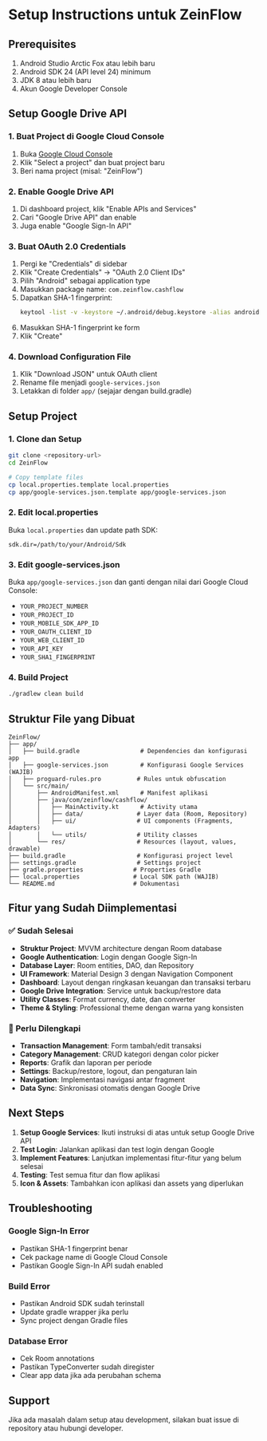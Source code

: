 # Setup Instructions untuk ZeinFlow

## Prerequisites
1. Android Studio Arctic Fox atau lebih baru
2. Android SDK 24 (API level 24) minimum
3. JDK 8 atau lebih baru
4. Akun Google Developer Console

## Setup Google Drive API

### 1. Buat Project di Google Cloud Console
1. Buka [Google Cloud Console](https://console.cloud.google.com/)
2. Klik "Select a project" dan buat project baru
3. Beri nama project (misal: "ZeinFlow")

### 2. Enable Google Drive API
1. Di dashboard project, klik "Enable APIs and Services"
2. Cari "Google Drive API" dan enable
3. Juga enable "Google Sign-In API"

### 3. Buat OAuth 2.0 Credentials
1. Pergi ke "Credentials" di sidebar
2. Klik "Create Credentials" → "OAuth 2.0 Client IDs"
3. Pilih "Android" sebagai application type
4. Masukkan package name: `com.zeinflow.cashflow`
5. Dapatkan SHA-1 fingerprint:
   ```bash
   keytool -list -v -keystore ~/.android/debug.keystore -alias androiddebugkey -storepass android -keypass android
   ```
6. Masukkan SHA-1 fingerprint ke form
7. Klik "Create"

### 4. Download Configuration File
1. Klik "Download JSON" untuk OAuth client
2. Rename file menjadi `google-services.json`
3. Letakkan di folder `app/` (sejajar dengan build.gradle)

## Setup Project

### 1. Clone dan Setup
```bash
git clone <repository-url>
cd ZeinFlow

# Copy template files
cp local.properties.template local.properties
cp app/google-services.json.template app/google-services.json
```

### 2. Edit local.properties
Buka `local.properties` dan update path SDK:
```
sdk.dir=/path/to/your/Android/Sdk
```

### 3. Edit google-services.json
Buka `app/google-services.json` dan ganti dengan nilai dari Google Cloud Console:
- `YOUR_PROJECT_NUMBER`
- `YOUR_PROJECT_ID`
- `YOUR_MOBILE_SDK_APP_ID`
- `YOUR_OAUTH_CLIENT_ID`
- `YOUR_WEB_CLIENT_ID`
- `YOUR_API_KEY`
- `YOUR_SHA1_FINGERPRINT`

### 4. Build Project
```bash
./gradlew clean build
```

## Struktur File yang Dibuat

```
ZeinFlow/
├── app/
│   ├── build.gradle                 # Dependencies dan konfigurasi app
│   ├── google-services.json         # Konfigurasi Google Services (WAJIB)
│   ├── proguard-rules.pro          # Rules untuk obfuscation
│   └── src/main/
│       ├── AndroidManifest.xml      # Manifest aplikasi
│       ├── java/com/zeinflow/cashflow/
│       │   ├── MainActivity.kt      # Activity utama
│       │   ├── data/               # Layer data (Room, Repository)
│       │   ├── ui/                 # UI components (Fragments, Adapters)
│       │   └── utils/              # Utility classes
│       └── res/                    # Resources (layout, values, drawable)
├── build.gradle                    # Konfigurasi project level
├── settings.gradle                 # Settings project
├── gradle.properties              # Properties Gradle
├── local.properties               # Local SDK path (WAJIB)
└── README.md                      # Dokumentasi
```

## Fitur yang Sudah Diimplementasi

### ✅ Sudah Selesai
- **Struktur Project**: MVVM architecture dengan Room database
- **Google Authentication**: Login dengan Google Sign-In
- **Database Layer**: Room entities, DAO, dan Repository
- **UI Framework**: Material Design 3 dengan Navigation Component
- **Dashboard**: Layout dengan ringkasan keuangan dan transaksi terbaru
- **Google Drive Integration**: Service untuk backup/restore data
- **Utility Classes**: Format currency, date, dan converter
- **Theme & Styling**: Professional theme dengan warna yang konsisten

### 🚧 Perlu Dilengkapi
- **Transaction Management**: Form tambah/edit transaksi
- **Category Management**: CRUD kategori dengan color picker
- **Reports**: Grafik dan laporan per periode
- **Settings**: Backup/restore, logout, dan pengaturan lain
- **Navigation**: Implementasi navigasi antar fragment
- **Data Sync**: Sinkronisasi otomatis dengan Google Drive

## Next Steps

1. **Setup Google Services**: Ikuti instruksi di atas untuk setup Google Drive API
2. **Test Login**: Jalankan aplikasi dan test login dengan Google
3. **Implement Features**: Lanjutkan implementasi fitur-fitur yang belum selesai
4. **Testing**: Test semua fitur dan flow aplikasi
5. **Icon & Assets**: Tambahkan icon aplikasi dan assets yang diperlukan

## Troubleshooting

### Google Sign-In Error
- Pastikan SHA-1 fingerprint benar
- Cek package name di Google Cloud Console
- Pastikan Google Sign-In API sudah enabled

### Build Error
- Pastikan Android SDK sudah terinstall
- Update gradle wrapper jika perlu
- Sync project dengan Gradle files

### Database Error
- Cek Room annotations
- Pastikan TypeConverter sudah diregister
- Clear app data jika ada perubahan schema

## Support

Jika ada masalah dalam setup atau development, silakan buat issue di repository atau hubungi developer.